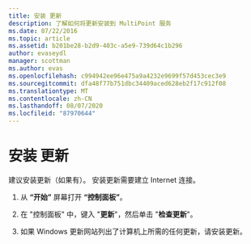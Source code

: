 ```yaml
---
title: 安装 更新
description: 了解如何将更新安装到 MultiPoint 服务
ms.date: 07/22/2016
ms.topic: article
ms.assetid: b201be28-b2d9-403c-a5e9-739d64c1b296
author: evaseydl
manager: scottman
ms.author: evas
ms.openlocfilehash: c994942ee96e475a9a4232e9699f57d453cec3e9
ms.sourcegitcommit: dfa48f77b751dbc34409aced628eb2f17c912f08
ms.translationtype: MT
ms.contentlocale: zh-CN
ms.lasthandoff: 08/07/2020
ms.locfileid: "87970644"
---
```

# <a name="install-updates"></a>安装 更新
建议安装更新（如果有）。 安装更新需要建立 Internet 连接。

1.  从 **“开始”** 屏幕打开 **“控制面板”**。

2.  在 "控制面板" 中，键入 "**更新**"，然后单击 "**检查更新**"。

3.  如果 Windows 更新网站列出了计算机上所需的任何更新，请安装更新。

